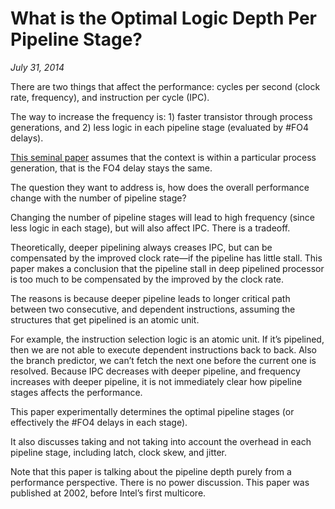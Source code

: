 # What is the Optimal Logic Depth Per Pipeline Stage?
*July 31, 2014*

There are two things that affect the performance: cycles per second (clock rate, frequency), and instruction per cycle (IPC).

The way to increase the frequency is: 1) faster transistor through process generations, and 2) less logic in each pipeline stage (evaluated by #FO4 delays).

[This seminal paper](https://dl.acm.org/doi/10.5555/545215.545218) assumes that the context is within a particular process generation, that is the FO4 delay stays the same.

The question they want to address is, how does the overall performance change with the number of pipeline stage?

Changing the number of pipeline stages will lead to high frequency (since less logic in each stage), but will also affect IPC. There is a tradeoff.

Theoretically, deeper pipelining always creases IPC, but can be compensated by the improved clock rate—if the pipeline has little stall. This paper makes a conclusion that the pipeline stall in deep pipelined processor is too much to be compensated by the improved by the clock rate.

The reasons is because deeper pipeline leads to longer critical path between two consecutive, and dependent instructions, assuming the structures that get pipelined is an atomic unit.

For example, the instruction selection logic is an atomic unit. If it’s pipelined, then we are not able to execute dependent instructions back to back.
Also the branch predictor, we can’t fetch the next one before the current one is resolved.
Because IPC decreases with deeper pipeline, and frequency increases with deeper pipeline, it is not immediately clear how pipeline stages affects the performance.

This paper experimentally determines the optimal pipeline stages (or effectively the #FO4 delays in each stage).

It also discusses taking and not taking into account the overhead in each pipeline stage, including latch, clock skew, and jitter.

Note that this paper is talking about the pipeline depth purely from a performance perspective. There is no power discussion. This paper was published at 2002, before Intel’s first multicore.
